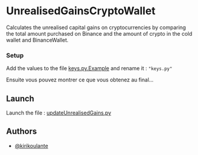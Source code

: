 # UnrealisedGainsCryptoWallet
Calculates the unrealised capital gains on cryptocurrencies by comparing the total amount purchased on Binance and the amount of crypto in the cold wallet and BinanceWallet.

### Setup

Add the values to the file [keys.py.Example](keys.py.Example) and rename it : `"keys.py"`

Ensuite vous pouvez montrer ce que vous obtenez au final...

## Launch

Launch the file : [updateUnrealisedGains.py](updateUnrealisedGains.py)

## Authors

- [@kirikoulante](https://www.github.com/kirikoulante)
